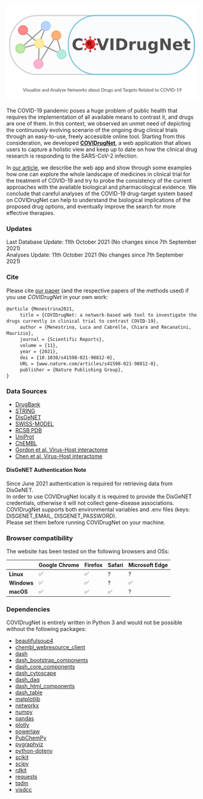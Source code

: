 <p align="center">
  <a href="http://compmedchem.unibo.it/covidrugnet">
    <img src="https://raw.githubusercontent.com/LucaMenestrina/COVIDrugNet/master/data/imgs/social_image.svg" alt="COVIDrugNet: Collect and visualize network info about drugs and targets related to COVID-19"/>
  </a>
</p>

The COVID-19 pandemic poses a huge problem of public health that requires the implementation of all available means to contrast it, and drugs are one of them. In this context, we observed an unmet need of depicting the continuously evolving scenario of the ongoing drug clinical trials through an easy-to-use, freely accessible online tool. Starting from this consideration, we developed [**COVIDrugNet**](http://compmedchem.unibo.it/covidrugnet), a web application that allows users to capture a holistic view and keep up to date on how the clinical drug research is responding to the SARS-CoV-2 infection.

In [our article](https://www.nature.com/articles/s41598-021-98812-0), we describe the web app and show through some examples how one can explore the whole landscape of medicines in clinical trial for the treatment of COVID-19 and try to probe the consistency of the current approaches with the available biological and pharmacological evidence. We conclude that careful analyses of the COVID-19 drug-target system based on COVIDrugNet can help to understand the biological implications of the proposed drug options, and eventually improve the search for more effective therapies.

### Updates  

Last Database Update: 11th October 2021 (No changes since 7th September 2021)  
Analyses Update:      11th October 2021 (No changes since 7th September 2021)  

### Cite

Please cite [our paper](https://www.nature.com/articles/s41598-021-98812-0) (and the respective papers of the methods used) if you use *COVIDrugNet* in your own work:

```
@article {Menestrina2021,
	 title = {COVIDrugNet: a network-based web tool to investigate the drugs currently in clinical trial to contrast COVID-19},
	 author = {Menestrina, Luca and Cabrelle, Chiara and Recanatini, Maurizio},
	 journal = {Scientific Reports},
	 volume = {11},
	 year = {2021},
	 doi = {10.1038/s41598-021-98812-0},
	 URL = {www.nature.com/articles/s41598-021-98812-0},
	 publisher = {Nature Publishing Group},
}
```

### Data Sources

- [DrugBank](https://go.drugbank.com/)
- [STRING](https://string-db.org/)
- [DisGeNET](https://www.disgenet.org/)
- [SWISS-MODEL](https://swissmodel.expasy.org/)
- [RCSB PDB](https://www.rcsb.org/)
- [UniProt](https://www.uniprot.org/)
- [ChEMBL](https://www.ebi.ac.uk/chembl/)
- [Gordon et al. Virus-Host interactome](https://doi.org/10.1038/s41586-020-2286-9)
- [Chen et al. Virus-Host interactome](http://127.0.0.1:8050/covidrugnet/10.1101/2020.12.31.424961)

#### DisGeNET Authentication Note
Since June 2021 authentication is required for retrieving data from DisGeNET.  
In order to use COVIDrugNet locally it is required to provide the DisGeNET credentials, otherwise it will not collect gene-disease associations.  
COVIDrugNet supports both environmental variables and .env files (keys: DISGENET_EMAIL, DISGENET_PASSWORD).  
Please set them before running COVIDrugNet on your machine.  

### Browser compatibility
The website has been tested on the following browsers and OSs:

|             | Google Chrome | Firefox | Safari | Microsoft Edge |
|-------------|-------|--------|---------|---------|
| **Linux**   | ✅    | ✅     | ?      | ?     |
| **Windows** | ✅    | ✅     | ?      | ✅      |
| **macOS**   | ✅    | ✅       | ✅        | ?        |


### Dependencies

COVIDrugNet is entirely written in Python 3 and would not be possible without the following packages:

- [beautifulsoup4](https://www.crummy.com/software/BeautifulSoup/)
- [chembl_webresource_client](https://github.com/chembl/chembl_webresource_client)
- [dash](https://plotly.com/dash/)
- [dash_bootstrap_components](https://dash-bootstrap-components.opensource.faculty.ai/)
- [dash_core_components](https://dash.plotly.com/dash-core-components)
- [dash_cytoscape](https://dash.plotly.com/cytoscape)
- [dash_daq](https://dash.plotly.com/dash-daq)
- [dash_html_components](https://dash.plotly.com/dash-html-components)
- [dash_table](https://github.com/plotly/dash-table)
- [matplotlib](https://matplotlib.org/)
- [networkx](https://networkx.org/)
- [numpy](https://numpy.org/)
- [pandas](https://pandas.pydata.org/)
- [plotly](https://plotly.com/)
- [powerlaw](https://github.com/jeffalstott/powerlaw)
- [PubChemPy](https://pubchempy.readthedocs.io/)
- [pygraphviz](https://pygraphviz.github.io/)
- [python-dotenv](https://github.com/theskumar/python-dotenv)
- [scikit](https://scikit-learn.org/)
- [scipy](https://www.scipy.org/)
- [rdkit](https://www.rdkit.org/)
- [requests](https://requests.readthedocs.io/en/master/)
- [tqdm](https://github.com/tqdm/tqdm)
- [visdcc](https://github.com/jimmybow/visdcc)
